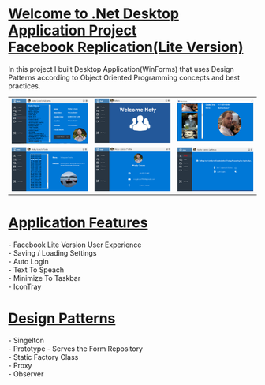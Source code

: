 <h1><u>Welcome to .Net Desktop Application Project
<br>
Facebook Replication(Lite Version)</u></h1>
<p>
In this project I built Desktop Application(WinForms) that uses Design Patterns according to Object Oriented Programming concepts and best practices.
</p>
<table>
    <tr>
            <td><img src="https://github.com/natylaza89/Facebook_Replication_.Net_DesktpApp/blob/master/GUI_Images/albums_form.png" alt=""></td>
            <td><img src="https://github.com/natylaza89/Facebook_Replication_.Net_DesktpApp/blob/master/GUI_Images/main_form.png" alt=""></td>
            <td><img src="https://github.com/natylaza89/Facebook_Replication_.Net_DesktpApp/blob/master/GUI_Images/photos_form.png" alt=""></td>
    </tr>
        <tr>
            <td><img src="https://github.com/natylaza89/Facebook_Replication_.Net_DesktpApp/blob/master/GUI_Images/posts_form.png" alt=""></td>
            <td><img src="https://github.com/natylaza89/Facebook_Replication_.Net_DesktpApp/blob/master/GUI_Images/profile_form.png" alt=""></td>
            <td><img src="https://github.com/natylaza89/Facebook_Replication_.Net_DesktpApp/blob/master/GUI_Images/settings_form.png" alt=""></td>
    </tr>

</table>

<h1><u>Application Features</u></h1>
<p>
- Facebook Lite Version User Experience<br>
- Saving / Loading Settings <br>
- Auto Login <br>
- Text To Speach <br>
- Minimize To Taskbar <br>
- IconTray
</p>

<h1><u>Design Patterns</u></h1>
<p>
- Singelton <br>
- Prototype - Serves the Form Repository <br>
- Static Factory Class <br>
- Proxy <br>
- Observer <br>
</p>